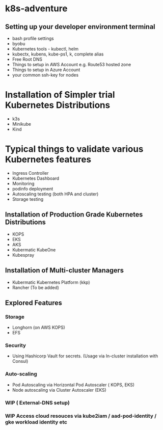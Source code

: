 # k8s-adventure

## Setting up your developer environment terminal
* bash profile settings
* byobu
* Kubernetes tools - kubectl, helm
* kubectx, kubens, kube-ps1, k, complete alias
* Free Root DNS
* Things to setup in AWS Account e.g. Route53 hosted zone
* Things to setup in Azure Account
* your common ssh-key for nodes

# Installation of Simpler trial Kubernetes Distributions
* k3s
* Minikube
* Kind

# Typical things to validate various Kubernetes features
* Ingress Controller
* Kubernetes Dashboard
* Monitoring
* podinfo deployment
* Autoscaling testing (both HPA and cluster)
* Storage testing

## Installation of Production Grade Kubernetes Distributions
* KOPS
* EKS
* AKS
* Kubermatic KubeOne
* Kubespray

## Installation of Multi-cluster Managers
* Kubermatic Kubernetes Platform (kkp)
* Rancher (To be added)

## Explored Features

### Storage
* Longhorn (on AWS KOPS)
* EFS

### Security
* Using Hashicorp Vault for secrets. (Usage via In-cluster installation with Consul)

### Auto-scaling
* Pod Autoscaling via Horizontal Pod Autoscaler ( KOPS, EKS)
* Node autoscaling via Cluster Autoscaler (EKS)

### WIP ( External-DNS setup)

### WIP Access cloud resouces via kube2iam / aad-pod-identity / gke workload identity etc
